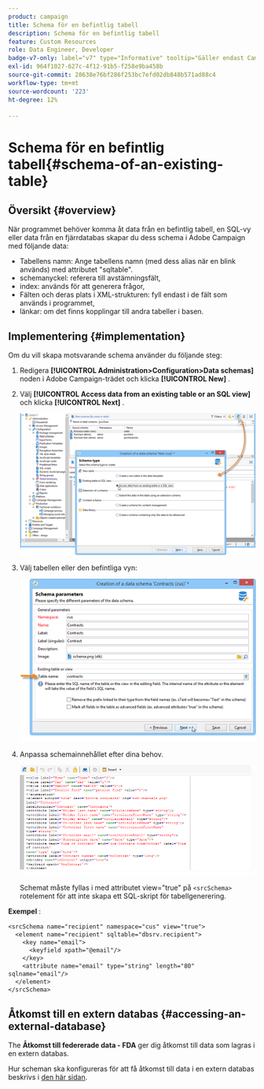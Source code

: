```yaml
---
product: campaign
title: Schema för en befintlig tabell
description: Schema för en befintlig tabell
feature: Custom Resources
role: Data Engineer, Developer
badge-v7-only: label="v7" type="Informative" tooltip="Gäller endast Campaign Classic v7"
exl-id: 964f1027-627c-4f12-91b5-f258e9ba458b
source-git-commit: 28638e76bf286f253bc7efd02db848b571ad88c4
workflow-type: tm+mt
source-wordcount: '223'
ht-degree: 12%

---
```


# Schema för en befintlig tabell{#schema-of-an-existing-table}

## Översikt {#overview}

När programmet behöver komma åt data från en befintlig tabell, en SQL-vy eller data från en fjärrdatabas skapar du dess schema i Adobe Campaign med följande data:

* Tabellens namn: Ange tabellens namn (med dess alias när en blink används) med attributet &quot;sqltable&quot;.
* schemanyckel: referera till avstämningsfält,
* index: används för att generera frågor,
* Fälten och deras plats i XML-strukturen: fyll endast i de fält som används i programmet,
* länkar: om det finns kopplingar till andra tabeller i basen.

## Implementering {#implementation}

Om du vill skapa motsvarande schema använder du följande steg:

1. Redigera **[!UICONTROL Administration>Configuration>Data schemas]** noden i Adobe Campaign-trädet och klicka **[!UICONTROL New]** .
1. Välj **[!UICONTROL Access data from an existing table or an SQL view]** och klicka **[!UICONTROL Next]** .

   ![](assets/s_ncs_configuration_extand_a_schema.png)

1. Välj tabellen eller den befintliga vyn:

   ![](assets/s_ncs_configuration_select_table.png)

1. Anpassa schemainnehållet efter dina behov.

   ![](assets/s_ncs_configuration_view_create_schema.png)

   Schemat måste fyllas i med attributet view=&quot;true&quot; på `<srcSchema>` rotelement för att inte skapa ett SQL-skript för tabellgenerering.

**Exempel** :

```
<srcSchema name="recipient" namespace="cus" view="true">
  <element name="recipient" sqltable="dbsrv.recipient">
    <key name="email">
      <keyfield xpath="@email"/>
    </key>   
    <attribute name="email" type="string" length="80" sqlname="email"/>
  </element>
</srcSchema>
```

## Åtkomst till en extern databas {#accessing-an-external-database}

The **Åtkomst till federerade data - FDA** ger dig åtkomst till data som lagras i en extern databas.

Hur scheman ska konfigureras för att få åtkomst till data i en extern databas beskrivs i [den här sidan](../../installation/using/creating-data-schema.md).
